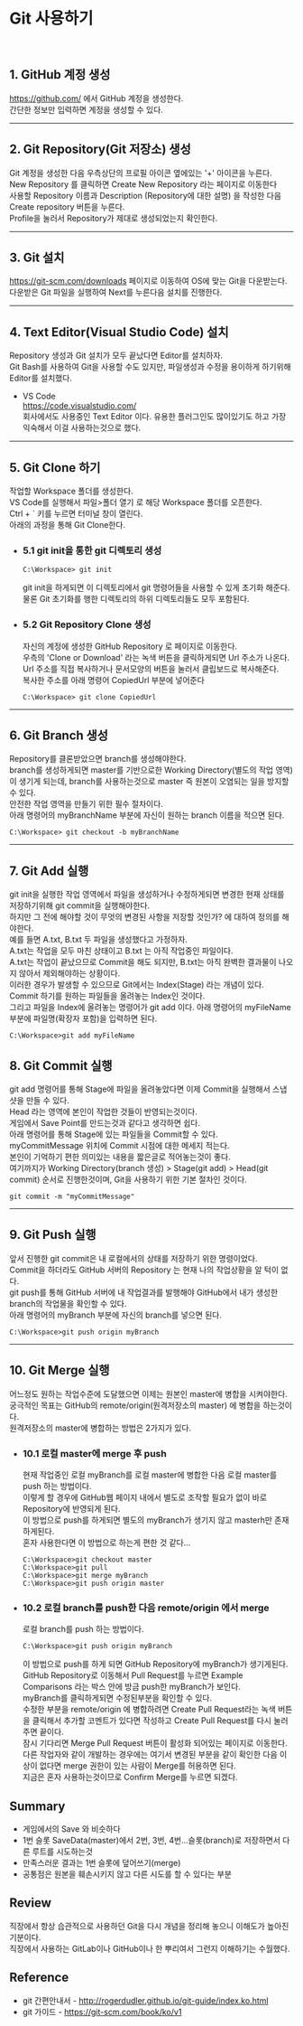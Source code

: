# Git 사용하기
<br/>

## 1. GitHub 계정 생성
https://github.com/ 에서 GitHub 계정을 생성한다.<br/>
간단한 정보만 입력하면 계정을 생성할 수 있다.<br/>

***

## 2. Git Repository(Git 저장소) 생성
Git 계정을 생성한 다음 우측상단의 프로필 아이콘 옆에있는 '+' 아이콘을 누른다.<br/>
New Repository 를 클릭하면 Create New Repository 라는 페이지로 이동한다<br/>
사용할 Repository 이름과 Description (Repository에 대한 설명) 을 작성한 다음 Create repository 버튼을 누른다.<br/>
Profile을 눌러서 Repository가 제대로 생성되었는지 확인한다.

***

## 3. Git 설치
https://git-scm.com/downloads 페이지로 이동하여 OS에 맞는 Git을 다운받는다.
다운받은 Git 파일을 실행하여 Next를 누른다음 설치를 진행한다.

***

## 4. Text Editor(Visual Studio Code) 설치
Repository 생성과 Git 설치가 모두 끝났다면 Editor를 설치하자.<br/>
Git Bash를 사용하여 Git을 사용할 수도 있지만, 파일생성과 수정을 용이하게 하기위해 Editor를 설치했다.<br/>
* VS Code<br/>
    https://code.visualstudio.com/ <br/>
    회사에서도 사용중인 Text Editor 이다. 유용한 플러그인도 많이있기도 하고 가장 익숙해서  이걸 사용하는것으로 했다.

*** 

## 5. Git Clone 하기
작업할 Workspace 폴더를 생성한다.<br/>
VS Code를 실행해서 파일>폴더 열기 로 해당 Workspace 폴더를 오픈한다.<br/>
Ctrl + ` 키를 누르면 터미널 창이 열린다.<br/>
아래의 과정을 통해 Git Clone한다.

* ### 5.1 git init을 통한 git 디렉토리 생성
    ```
    C:\Workspace> git init
    ```
    git init을 하게되면 이 디렉토리에서 git 명령어들을 사용할 수 있게 초기화 해준다.<br/>
    물론 Git 초기화를 행한 디렉토리의 하위 디렉토리들도 모두 포함된다.

* ### 5.2 Git Repository Clone 생성
    자신의 계정에 생성한 GitHub Repository 로 페이지로 이동한다.<br/>
    우측의 'Clone or Download' 라는 녹색 버튼을 클릭하게되면 Url 주소가 나온다.<br/>
    Url 주소를 직접 복사하거나 문서모양의 버튼을 눌러서 클립보드로 복사해준다.<br/>
    복사한 주소를 아래 명령어 CopiedUrl 부분에 넣어준다

    ```
    C:\Workspace> git clone CopiedUrl
    ```

***

## 6. Git Branch 생성
Repository를 클론받았으면 branch를 생성해야한다.<br/>
branch를 생성하게되면 master를 기반으로한 Working Directory(별도의 작업 영역)이 생기게 되는데, 
branch를 사용하는것으로 master 즉 원본이 오염되는 일을 방지할 수 있다.<br/>
안전한 작업 영역을 만들기 위한 필수 절차이다.<br/>
아래 명령어의 myBranchName 부분에 자신이 원하는 branch 이름을 적으면 된다.
```
C:\Workspace> git checkout -b myBranchName
```

***

## 7. Git Add 실행
git init을 실행한 작업 영역에서 파일을 생성하거나 수정하게되면 변경한 현재 상태를 저장하기위해 git commit을 실행해야한다.<br/>
하지만 그 전에 해야할 것이 무엇의 변경된 사항을 저장할 것인가? 에 대하여 정의를 해야한다.<br/>
예를 들면 A.txt, B.txt 두 파일을 생성했다고 가정하자.<br/>
A.txt는 작업을 모두 마친 상태이고 B.txt 는 아직 작업중인 파일이다.<br/>
A.txt는 작업이 끝났으므로 Commit을 해도 되지만, B.txt는 아직 완벽한 결과물이 나오지 않아서 제외해야하는 상황이다.<br/>
이러한 경우가 발생할 수 있으므로 Git에서는 Index(Stage) 라는 개념이 있다.<br/>
Commit 하기를 원하는 파일들을 올려놓는 Index인 것이다.<br/>
그리고 파일을 Index에 올려놓는 명령어가 git add 이다.
아래 명령어의 myFileName 부분에 파일명(확장자 포함)을 입력하면 된다.
```
C:\Workspace>git add myFileName
```

## 8. Git Commit 실행
git add 명령어를 통해 Stage에 파일을 올려놓았다면 이제 Commit을 실행해서 스냅샷을 만들 수 있다. <br/>
Head 라는 영역에 본인이 작업한 것들이 반영되는것이다.<br/>
게임에서 Save Point를 만드는것과 같다고 생각하면 쉽다.<br/>
아래 명령어를 통해 Stage에 있는 파일들을 Commit할 수 있다.<br/>
myCommitMessage 위치에 Commit 시점에 대한 메세지 적는다.<br/>
본인이 기억하기 편한 의미있는 내용을 짧은글로 적어놓는것이 좋다.<br/>
여기까지가 Working Directory(branch 생성) > Stage(git add) > Head(git commit) 순서로 진행한것이며, Git을 사용하기 위한 기본 절차인 것이다.
```
git commit -m "myCommitMessage"
```


***

## 9. Git Push 실행
앞서 진행한 git commit은 내 로컬에서의 상태를 저장하기 위한 명령이었다.<br/>
Commit을 하더라도 GitHub 서버의 Repository 는 현재 나의 작업상황을 알 턱이 없다.<br/>
git push를 통해 GitHub 서버에 내 작업결과를 발행해야 GitHub에서 내가 생성한 branch의 작업물을 확인할 수 있다.<br/>
아래 명령어의 myBranch 부분에 자신의 branch를 넣으면 된다.
```
C:\Workspace>git push origin myBranch
```

***

## 10. Git Merge 실행
어느정도 원하는 작업수준에 도달했으면 이제는 원본인 master에 병합을 시켜야한다.<br/>
궁극적인 목표는 GitHub의 remote/origin(원격저장소의 master) 에 병합을 하는것이다.<br/>
원격저장소의 master에 병합하는 방법은 2가지가 있다.<br/>

* ### 10.1 로컬 master에 merge 후 push
    현재 작업중인 로컬 myBranch를 로컬 master에 병합한 다음 로컬 master를 push 하는 방법이다.<br/>
    이렇게 할 경우에 GitHub웹 페이지 내에서 별도로 조작할 필요가 없이 바로 Repository에 반영되게 된다.<br/>
    이 방법으로 push를 하게되면 별도의 myBranch가 생기지 않고 masterh만 존재하게된다.<br/>
    혼자 사용한다면 이 방법으로 하는게 편한 것 같다...
    
    ```
    C:\Workspace>git checkout master
    C:\Workspace>git pull
    C:\Workspace>git merge myBranch
    C:\Workspace>git push origin master
    ```
* ### 10.2 로컬 branch를 push한 다음 remote/origin 에서 merge
    로컬 branch를 push 하는 방법이다.<br/>
    ```
    C:\Workspace>git push origin myBranch
    ```
    이 방법으로 push를 하게 되면 GitHub Repository에 myBranch가 생기게된다.<br/>
    GitHub Repository로 이동해서 Pull Request를 누르면 Example Comparisons 라는 박스 안에 방금 push한 myBranch가 보인다.<br/>
    myBranch를 클릭하게되면 수정된부분을 확인할 수 있다.<br/>
    수정한 부분을 remote/origin 에 병합하려면 Create Pull Request라는 녹색 버튼을 클릭해서 추가할 코멘트가 있다면 작성하고 Create Pull Request를 다시 눌러주면 끝이다.<br/>
    잠시 기다리면 Merge Pull Request 버튼이 활성화 되어있는 페이지로 이동한다.<br/>
    다른 작업자와 같이 개발하는 경우에는 여기서 변경된 부분을 같이 확인한 다음 이상이 없다면 merge 권한이 있는 사람이 Merge를 허용하면 된다.<br/>
    지금은 혼자 사용하는것이므로 Confirm Merge를 누르면 되겠다.<br/>

## Summary
* 게임에서의 Save 와 비슷하다
* 1번 슬롯 SaveData(master)에서 2번, 3번, 4번...슬롯(branch)로 저장하면서 다른 루트를 시도하는것    
* 만족스러운 결과는 1번 슬롯에 덮어쓰기(merge)
* 공통점은 원본을 훼손시키지 않고 다른 시도를 할 수 있다는 부분

## Review
직장에서 항상 습관적으로 사용하던 Git을 다시 개념을 정리해 놓으니 이해도가 높아진 기분이다.<br/>
직장에서 사용하는 GitLab이나 GitHub이나 한 뿌리여서 그런지 이해하기는 수월했다.

## Reference
* git 간편안내서 - http://rogerdudler.github.io/git-guide/index.ko.html
* git 가이드 - https://git-scm.com/book/ko/v1

